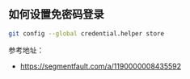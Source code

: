 ## 如何设置免密码登录

```bash
git config --global credential.helper store
```

参考地址：

* https://segmentfault.com/a/1190000008435592

